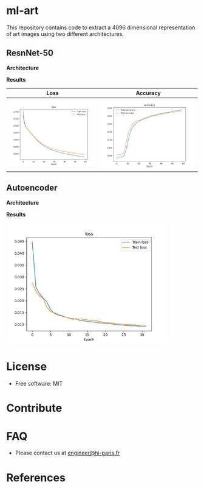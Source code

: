 # ml-art

This repository contains code to extract a 4096 dimensional representation of art images using two different architectures.

## ResnNet-50

**Architecture**

**Results**


Loss                    |  Accuracy
:----------------------:|:-------------------------:
<img src="imgs/resnet_loss.png" width="425"/> | <img src="imgs/resnet_accuracy.png" width="425"/> 


## Autoencoder

**Architecture**

**Results**
 
<img src="imgs/ae_loss.png" width="425"/> 


# License

* Free software: MIT

# Contribute

# FAQ

* Please contact us at [engineer@hi-paris.fr](engineer@hi-paris.fr)

# References
